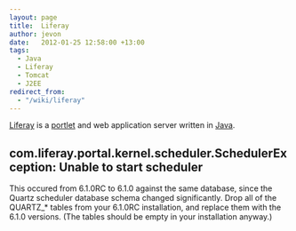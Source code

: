 ```yaml
---
layout: page
title:  Liferay
author: jevon
date:   2012-01-25 12:58:00 +13:00
tags:
  - Java
  - Liferay
  - Tomcat
  - J2EE
redirect_from:
  - "/wiki/liferay"
---
```


[Liferay](liferay.md) is a [portlet](portlet.md) and web application server written in [Java](java.md).

## com.liferay.portal.kernel.scheduler.SchedulerException: Unable to start scheduler
This occured from 6.1.0RC to 6.1.0 against the same database, since the Quartz scheduler database schema changed significantly. Drop all of the QUARTZ_* tables from your 6.1.0RC installation, and replace them with the 6.1.0 versions. (The tables should be empty in your installation anyway.)
